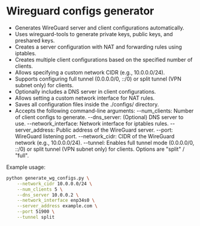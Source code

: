 # Wireguard configs generator

* Generates WireGuard server and client configurations automatically.
* Uses wireguard-tools to generate private keys, public keys, and preshared keys.
* Creates a server configuration with NAT and forwarding rules using iptables.
* Creates multiple client configurations based on the specified number of clients.
* Allows specifying a custom network CIDR (e.g., 10.0.0.0/24).
* Supports configuring full tunnel (0.0.0.0/0, ::/0) or split tunnel (VPN subnet only) for clients.
* Optionally includes a DNS server in client configurations.
* Allows setting a custom network interface for NAT rules.
* Saves all configuration files inside the ./configs/ directory.
* Accepts the following command-line arguments:
    --num_clients: Number of client configs to generate.
    --dns_server: (Optional) DNS server to use.
    --network_interface: Network interface for iptables rules.
    --server_address: Public address of the WireGuard server.
    --port: WireGuard listening port.
    --network_cidr: CIDR of the WireGuard network (e.g., 10.0.0.0/24).
    --tunnel: Enables full tunnel mode (0.0.0.0/0, ::/0) or split tunnel (VPN subnet only) for clients. Options are "split" / "full".

Example usage:
```bash
python generate_wg_configs.py \
    --network_cidr 10.0.0.0/24 \
    --num_clients 5 \
    --dns_server 10.0.0.2 \
    --network_interface enp34s0 \
    --server_address example.com \
    --port 51900 \
    --tunnel split
```